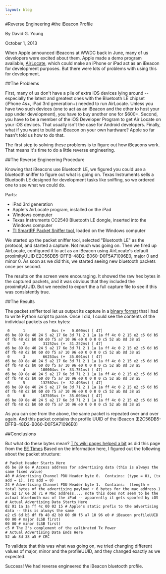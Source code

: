 ```yaml
---
layout: blog 
---
```


#Reverse Engineering 
#the iBeacon Profile

By David G. Young

October 1, 2013

When Apple announced iBeacons at WWDC back in June, many of us developers were excited about them.  Apple made a demo program available, <a href='https://developer.apple.com/downloads/index.action?name=WWDC%202013'>AirLocate</a>, which could make an iPhone or iPad act as an iBeacon for development purposes.  But there were lots of problems with using this for development.

##The Problems

First, many of us don't have a pile of extra iOS devices lying around -- especially the latest and greatest ones with the Bluetooth LE chipset (iPhone 4s+, iPad 3rd generation+) needed to run AirLocate.  Unless you have two such devices (one to act as an iBeacon and the other to host your app under development), you have to buy another one for $600+.  Second, you have to be a member of the iOS Developer Program to get Air Locate on your iOS devices.  That usually isn't the case for Android developers.  Finally, what if you want to build an iBeacon on your own hardware?  Apple so far hasn't told us how to do that.

The first step to solving these problems is to figure out how iBeacons work.  That means it's time to do a little reverse engineering.

##The Reverse Engineering Procedure

Knowing that iBeacons use Bluetooth LE, we figured you could use a bluetooth sniffer to figure out what is going on.  Texas Instruments sells a Bluetooth LE designed for development tasks like sniffing, so we ordered one to see what we could do.

Parts:

* iPad 3rd generation
* Apple's AirLocate program, installed on the iPad
* Windows computer
* Texas Instruments CC2540 Bluetooth LE dongle, inserted into the Windows computer
* [TI SmartRF Packet Sniffer tool](www.ti.com/tool/packet-sniffer), loaded on the Windows computer

We started up the packet sniffer tool, selected "Bluetooth LE" as the protocol, and started a capture.  Not much was going on.  Then we fired up AirLocate, configured it to act as an iBeacon using AirLocate's default proximityUUID E2C56DB5-DFFB-48D2-B060-D0F5A71096E0, major 0 and minor 0.  As soon as we did this, we started seeing new bluetooth packets once per second.

The results on the screen were encouraging.  It showed the raw hex bytes in the captured packets, and it was obvious that they included the proximityUUID.  But we needed to export the a full capture file to see if this was consistently true.

##The Results

The packet sniffer tool let us output its capture in a [binary format](http://e2e.ti.com/support/low_power_rf/f/155/t/240865.aspx) that I had to write Python script to parse.  Once I did, I could see the contents of the individual packets as hex bytes:

```
 0      1            0us (+   0.000ms) [ 47]
d6 be 89 8e 40 24 5 a2 17 6e 3d 71 2 1 1a 1a ff 4c 0 2 15 e2 c5 6d b5 df fb 48 d2 b0 60 d0 f5 a7 10 96 e0 0 0 0 0 c5 52 ab 8d 38 a5
 0      2        31252us (+  31.252ms) [ 47]
d6 be 89 8e 40 24 5 a2 17 6e 3d 71 2 1 1a 1a ff 4c 0 2 15 e2 c5 6d b5 df fb 48 d2 b0 60 d0 f5 a7 10 96 e0 0 0 0 0 c5 52 ab 8d 38 a5
 0      3        66253us (+  35.001ms) [ 47]
d6 be 89 8e 40 24 5 a2 17 6e 3d 71 2 1 1a 1a ff 4c 0 2 15 e2 c5 6d b5 df fb 48 d2 b0 60 d0 f5 a7 10 96 e0 0 0 0 0 c5 52 ab 8d 38 a5
 0      4       100004us (+  33.751ms) [ 47]
d6 be 89 8e 40 24 5 a2 17 6e 3d 71 2 1 1a 1a ff 4c 0 2 15 e2 c5 6d b5 df fb 48 d2 b0 60 d0 f5 a7 10 96 e0 0 0 0 0 c5 52 ab 8d 38 a5
 0      5       132502us (+  32.498ms) [ 47]
d6 be 89 8e 40 24 5 a2 17 6e 3d 71 2 1 1a 1a ff 4c 0 2 15 e2 c5 6d b5 df fb 48 d2 b0 60 d0 f5 a7 10 96 e0 0 0 0 0 c5 52 ab 8d 38 a5
 0      6       167505us (+  35.003ms) [ 47]
d6 be 89 8e 40 24 5 a2 17 6e 3d 71 2 1 1a 1a ff 4c 0 2 15 e2 c5 6d b5 df fb 48 d2 b0 60 d0 f5 a7 10 96 e0 0 0 0 0 c5 52 ab 8d 38 a5

```

As you can see from the above, the same packet is repeated over and over again.  And this packet contains the profile UUID of the iBeacon (E2C56DB5-DFFB-48D2-B060-D0F5A71096E0)

##Conclusions

But what do these bytes mean?  [TI's wiki pages helped a bit](http://processors.wiki.ti.com/index.php/BLE_sniffer_guide#Advertisement_packets) as did this page from the [EE Times](http://www.eetimes.com/document.asp?doc_id=1278927)  Based on the information here, I figured out the following about the packet structure:

```
# Packet Header Starts Here
d6 be 89 8e # Access address for advertising data (this is always the same fixed value)
40 # Advertising Channel PDU Header byte 0.  Contains: (type = 0), (tx add = 1), (rx add = 0)
24 # Advertising Channel PDU Header byte 1.  Contains:  (length = total bytes of the advertising payload + 6 bytes for the mac address.)
05 a2 17 6e 3d 71 # Mac address.... note this does not seem to be the actual bluetooth mac of the iPad -- apparently it gets spoofed by iOS
# Actual Advertising Data Starts Here
02 01 1a 1a ff 4c 00 02 15 # Apple's static prefix to the advertising data -- this is always the same
e2 c5 6d b5 df fb 48 d2 b0 60 d0 f5 a7 10 96 e0 # iBeacon profileUUID
00 00 # major (LSB first)  
00 00 # minor (LSB first)
c5 # The 2's complement of the calibrated Tx Power
# Actual Advertising Data Ends Here
52 ab 8d 38 a5 # CRC
```

To validate that this was what was going on, we tried changing different values of major, minor and the profileUUID, and they changed exactly as we expected.

Success!  We had reverse engineered the iBeacon bluetooth profile.
